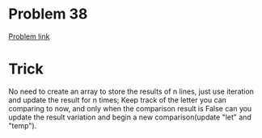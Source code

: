 # Problem 38
[Problem link](https://leetcode.com/problems/count-and-say/description/)
# Trick
No need to create an array to store the results of n lines, just use iteration and update the result for n times;
Keep track of the letter you can comparing to now, and only when the comparison result is False can you update the result variation and begin a new comparison(update "let" and "temp").
